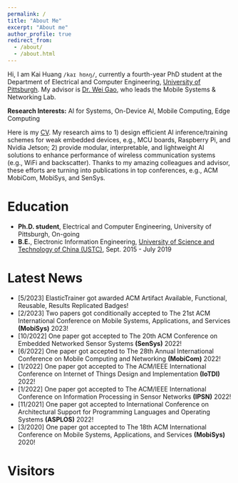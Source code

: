 ```yaml
---
permalink: /
title: "About Me"
excerpt: "About me"
author_profile: true
redirect_from: 
  - /about/
  - /about.html
---
```


Hi, I am Kai Huang `/kaɪ hʊʌŋ/`, currently a fourth-year PhD student at the Department of Electrical and Computer Engineering, [University of Pittsburgh](https://www.pitt.edu/). My advisor is [Dr. Wei Gao](https://sites.pitt.edu/~weigao/), who leads the Mobile Systems & Networking Lab. 

**Research Interests:** AI for Systems, On-Device AI, Mobile Computing, Edge Computing

Here is my [CV](http://hellokevin07.github.io/files/CV_KaiHuang.pdf). My research aims to 1) design efficient AI inference/training schemes for weak embedded devices, e.g., MCU boards, Raspberry Pi, and Nvidia Jetson; 2) provide modular, interpretable, and lightweight AI solutions to enhance performance of wireless communication systems (e.g., WiFi and backscatter). Thanks to my amazing colleagues and advisor, these efforts are turning into publications in top conferences, e.g., ACM MobiCom, MobiSys, and SenSys.

Education
======
* <b>Ph.D. student</b>, Electrical and Computer Engineering, University of Pittsburgh, On-going
* <b>B.E.</b>, Electronic Information Engineering, [University of Science and Technology of China (USTC)](https://en.ustc.edu.cn/), Sept. 2015 - July 2019

Latest News
======
* [5/2023] ElasticTrainer got awarded ACM Artifact Available, Functional, Reusable, Results Replicated Badges!
* [2/2023] Two papers got conditionally accepted to The 21st ACM International Conference on Mobile Systems, Applications, and Services <b>(MobiSys)</b> 2023!
* [10/2022] One paper got accepted to The 20th ACM Conference on Embedded Networked Sensor Systems <b>(SenSys)</b> 2022!
* [6/2022] One paper got accepted to The 28th Annual International Conference on Mobile Computing and Networking <b>(MobiCom)</b> 2022!
* [1/2022] One paper got accepted to The ACM/IEEE International Conference on Internet of Things Design and Implementation <b>(IoTDI)</b> 2022!
* [1/2022] One paper got accepted to The ACM/IEEE International Conference on Information Processing in Sensor Networks <b>(IPSN)</b> 2022!
* [11/2021] One paper got accepted to International Conference on Architectural Support for Programming Languages and Operating Systems <b>(ASPLOS)</b> 2022!
* [3/2020] One paper got accepted to The 18th ACM International Conference on Mobile Systems, Applications, and Services <b>(MobiSys)</b> 2020!

Visitors
======
<script type="text/javascript" id="clustrmaps" src="//cdn.clustrmaps.com/map_v2.js?cl=ffffff&w=200&t=n&d=g7u5IUOs5t68iO-I4a8qm8n-jEiqio_uFKOmjHZBpT4&co=2589cf"></script>
